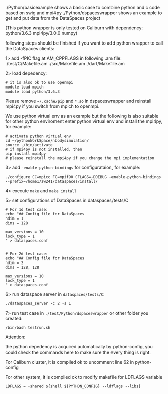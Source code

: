 ./Python/basicexample shows a basic case to combine python and c code based on swig and mpi4py
./Python/dspaceswrapper shows an example to get and put data from the DataSpaces project

(This python wrapper is only tested on Caliburn with dependency: python/3.6.3 mpi4py/3.0.0 numpy)

following steps should be finished if you want to add python wrapper to call the DataSpaces clients:

1> add -fPIC flag at AM_CPPFLAGS in following .am file: ./test/C/Makefile.am ./src/Makefile.am ./dart/Makefile.am

2> load depedency:

```
# it is also ok to use openmpi
module load mpich
module load python/3.6.3
```
Please remove `~/.cache/pip` and `*.so` in dspaceswrapper and reinstall mpi4py if you switch from mpich to openmpi.

We use python virtual env as an example but the following is also suitable for other python enviroment
enter python virtual env and install the mpi4py, for example:

```
# activate python virtual env
cd ~/pythonWorkSpace/nbodysimulation/
source ./bin/activate
# if mpi4py is not installed, then
pip install mpi4py
# please reinstall the mpi4py if you change the mpi implementation
```

3> add `-enable-python-bindings` for configurataion, for example:

```
./configure CC=mpicc FC=mpif90 CFLAGS=-DDEBUG -enable-python-bindings --prefix=/home1/zw241/dataspaces/install/
```

4> execute `make` and `make install`

5> set configurations of DataSpaces in dataspaces/tests/C

```
# For 1d test case:
echo "## Config file for DataSpaces
ndim = 1
dims = 128

max_versions = 10
lock_type = 1
" > dataspaces.conf


# For 2d test case:
echo "## Config file for DataSpaces
ndim = 2
dims = 128, 128

max_versions = 10
lock_type = 1
" > dataspaces.conf
```

6>  run dataspace server in `dataspaces/tests/C`:

```
./dataspaces_server -c 2 -s 1
```

7> run test case in `./test/Python/dspaceswrapper` or other folder you created:

```
/bin/bash testrun.sh
```

Attention:

the python depedency is acquired automatically by python-config, you could check the commands here to make sure the every thing is right.

For Caliburn cluster, it is compiled ok to uncomment line 62 in python-config

For other system, it is compiled ok to modify makefile for LDFLAGS variable

```
LDFLAGS = -shared ${shell ${PYTHON_CONFIG} --ldflags --libs}
```